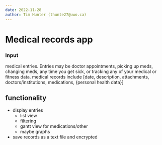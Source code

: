 ```yaml
---
date: 2022-11-28
author: Tim Hunter (thunte27@uwo.ca)
---
```

# Medical records app

### Input

medical entries. Entries may be doctor appointments, picking up meds, changing meds, any time you get sick, or tracking any of your medical or fitness data.
medical records include [date, description, attachments, doctors/institutions, medications, {personal health data}]

## functionality

- display entries
  - list view
  - filtering
  - gantt view for medications/other
  - maybe graphs
- save records as a text file and encrypted